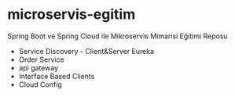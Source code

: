 # microservis-egitim
Spring Boot ve Spring Cloud ile Mikroservis Mimarisi Eğitimi Reposu

- Service Discovery - Client&Server Eureka
- Order Service
- api gateway
- Interface Based Clients
- Cloud Config 
